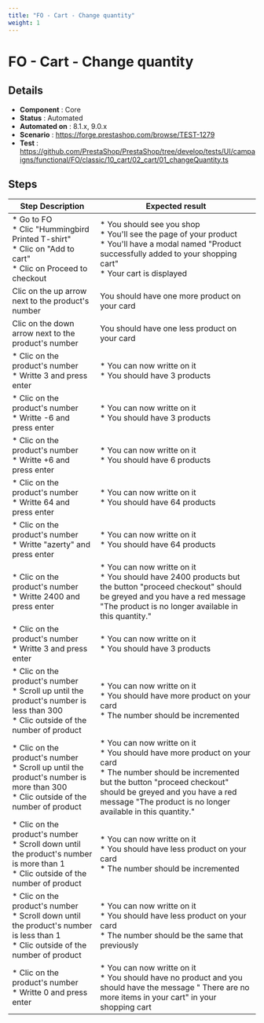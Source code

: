 ```yaml
---
title: "FO - Cart - Change quantity"
weight: 1
---
```


# FO - Cart - Change quantity
## Details
* **Component** : Core
* **Status** : Automated
* **Automated on** : 8.1.x, 9.0.x
* **Scenario** : https://forge.prestashop.com/browse/TEST-1279
* **Test** : https://github.com/PrestaShop/PrestaShop/tree/develop/tests/UI/campaigns/functional/FO/classic/10_cart/02_cart/01_changeQuantity.ts

## Steps
| Step Description | Expected result |
| ----- | ----- |
| * Go to FO <br> * Clic "Hummingbird Printed T-shirt"<br> * Clic on "Add to cart"<br> * Clic on Proceed to checkout | * You should see you shop<br> * You'll see the page of your product<br> * You'll have a modal named "Product successfully added to your shopping cart"<br> * Your cart is displayed |
| Clic on the up arrow next to the product's number | You should have one more product on your card |
| Clic on the down arrow next to the product's number | You should have one less product on your card |
| * Clic on the product's number <br> * Writte 3 and press enter | * You can now writte on it <br> * You should have 3 products |
| * Clic on the product's number <br> * Writte -6 and press enter | * You can now writte on it <br> * You should have 3 products |
| * Clic on the product's number <br> * Writte +6 and press enter | * You can now writte on it <br> * You should have 6 products |
| * Clic on the product's number <br> * Writte 64 and press enter | * You can now writte on it<br> * You should have 64 products |
| * Clic on the product's number <br> * Writte "azerty" and press enter | * You can now writte on it <br> * You should have 64 products |
| * Clic on the product's number <br> * Writte 2400 and press enter | * You can now writte on it <br> * You should have 2400 products but the button "proceed checkout" should be greyed and you have a red message "The product is no longer available in this quantity." |
| * Clic on the product's number <br> * Writte 3 and press enter | * You can now writte on it <br> * You should have 3 products |
| * Clic on the product's number <br> * Scroll up until the product's number is less than 300<br> * Clic outside of the number of product | * You can now writte on it<br> * You should have more product on your card <br> * The number should be incremented |
| * Clic on the product's number <br> * Scroll up until the product's number is more than 300<br> * Clic outside of the number of product | * You can now writte on it<br> * You should have more product on your card <br> * The number should be incremented  but the button "proceed checkout" should be greyed and you have a red message "The product is no longer available in this quantity." |
| * Clic on the product's number <br> * Scroll down until the product's number is more than 1<br> * Clic outside of the number of product | * You can now writte on it<br> * You should have less product on your card<br> * The number should be incremented |
| * Clic on the product's number<br> * Scroll down until the product's number is less than 1<br> * Clic outside of the number of product | * You can now writte on it<br> * You should have less product on your card<br> * The number should be the same that previously |
| * Clic on the product's number <br> * Writte 0 and press enter | * You can now writte on it <br> * You should have no product and you should have the message " There are no more items in your cart" in your shopping cart |
